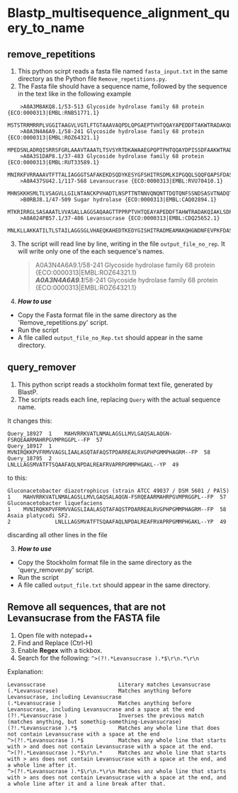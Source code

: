 # Blastp_multisequence_alignment_query_to_name

## remove_repetitions

1. This python scirpt reads a fasta file named `fasta_input.txt` in the same directory as the Python file `Remove_repetitions.py`.
2. The Fasta file should have a sequence name, followed by the sequence in the text like in the following example
```
    >A0A3M8AKQ8.1/53-513 Glycoside hydrolase family 68 protein {ECO:0000313|EMBL:RNB51771.1}
    MSTSTRRMRRPLVGGITAAGVLVGTLFTGTAAAVAQPDLQPGAEPTVHTQQAYAPEDDFTAKWTRADAKQLQRLSDPNAASRENSMPA
    >A0A3N4A6A9.1/58-241 Glycoside hydrolase family 68 protein {ECO:0000313|EMBL:ROZ64321.1}
    MPEDSNLADRQISRRSFGRLAAAVTAAATLTSVSYRTDKAWAAEGPQPTPHTQQAYDPISSDFAAKWTRADARQIMTQQNDESVPRGE
    >A0A3S1DAP8.1/37-483 Glycoside hydrolase family 68 protein {ECO:0000313|EMBL:RUT33589.1}
    MNIRKFVRRAAAVTFTTALIAGGGTSAFAKEKDSQDYKESYGFSHITRSDMLKIPGQQLSQQFQAPSFDASTIKNIPSAKGVDQWGNPI
    >A0A437SU42.1/117-568 Levansucrase {ECO:0000313|EMBL:RVU70410.1}
    MHNSKKHSMLTLVSAGVLLGILNTANCKPVHADTLNSPTTNTNNVQNQNTTDQTQNFSSNDSASVTNADQTSDSTQTSTQASDLQLTDE
    >B0RBJ8.1/47-509 Sugar hydrolase {ECO:0000313|EMBL:CAQ02894.1}
    MTKRIRRGLSASAAATLVVASALLAGGSAQAAGTTPPRPTVHTQEAYAPEDDFTAHWTRADAKQIAKLSDPTAAPRQNSMPEALTMPQV
    >A0A024PB57.1/37-486 Levansucrase {ECO:0000313|EMBL:CDQ25652.1}
    MNLKLLAKKATILTLSTAILAGGSGLVHAEQKAHEDTKEDYGISHITRADMEAMAKQHGNDNFEVPKFDASTIQNIPSATKVTENGEEI
```
3. The script will read line by line, writing in the file `output_file_no_rep`. It will write only one of the each sequence's names.

    >A0A3N4A6A9.1/58-241 Glycoside hydrolase family 68 protein {ECO:0000313|EMBL:ROZ64321.1}    
    >***A0A3N4A6A9.1***/58-241 Glycoside hydrolase family 68 protein {ECO:0000313|EMBL:ROZ64321.1}
    
4.  ***How to use***
- Copy the Fasta format file in the same directory as the 'Remove_repetitions.py' script.
- Run the script
- A file called `output_file_no_Rep.txt` should appear in the same directory.


 ## query_remover
 
 1. This python script reads a stockholm format text file, generated by BlastP.
 2. The scripts reads each line, replacing `Query` with the actual sequence name.
 
 It changes this:
 ```
Query_18927  1    MAHVRRKVATLNMALAGSLLMVLGAQSALAQGN-FSRQEAARMAHRPGVMPRGGPL--FP  57
Query_18917  1    MVNIRQKKPVFRMVVAGSLIAALASQTAFAQSTPDARREALRVGPHPGMMPHAGRM--FP  58
Query_18795  2              LNLLLAGSMVATFTSQAAFAQLNPDALREAFRVAPRPGMMPHGAKL--YP  49
 ```
 
 to this:
 ```
Gluconacetobacter diazotrophicus (strain ATCC 49037 / DSM 5601 / PAl5)            1    MAHVRRKVATLNMALAGSLLMVLGAQSALAQGN-FSRQEAARMAHRPGVMPRGGPL--FP  57
Gluconacetobacter liquefaciens                                                    1    MVNIRQKKPVFRMVVAGSLIAALASQTAFAQSTPDARREALRVGPHPGMMPHAGRM--FP  58
Asaia platycodi SF2.                                                              2              LNLLLAGSMVATFTSQAAFAQLNPDALREAFRVAPRPGMMPHGAKL--YP  49
 ```
 
discarding all other lines in the file


3.  ***How to use***
- Copy the Stockholm format file in the same directory as the 'query_remover.py' script.
- Run the script
- A file called `output_file.txt` should appear in the same directory.




## Remove all sequences, that are not Levansucrase from the FASTA file

1. Open file with notepad++
2. Find and Replace (Ctrl-H)
3. Enable **Regex** with a tickbox.
4. Search for the following: ```^>(?!.*Levansucrase ).*$\r\n.*\r\n```

Explanation:
```
Levansucrase                       Literary matches Levansucrase
(.*Levansucrase)                   Matches anything before Levansucrase, including Levansucrase
(.*Levansucrase )                  Matches anything before Levansucrase, including Levansucrase and a space at the end
(?!.*Levansucrase )                Inverses the previous match (matches anything, but somethig-something-Levansucrase)
(?!.*Levansucrase ).*$             Matches any whole line that does not contain Levansucrase with a space at the end
^>(?!.*Levansucrase ).*$           Matches any whole line that starts with > and does not contain Levansucrase with a space at the end.
^>(?!.*Levansucrase ).*$\r\n.*     Matches anz whole line that starts with > ans does not contain Levansucrase with a space at the end, and a whole line after it.
^>(?!.*Levansucrase ).*$\r\n.*\r\n Matches anz whole line that starts with > ans does not contain Levansucrase with a space at the end, and a whole line after it and a line break after that.

```
